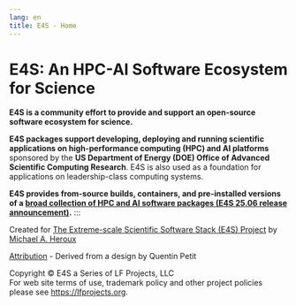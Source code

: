 ```yaml
---
lang: en
title: E4S - Home
---
```


# E4S: An HPC-AI Software Ecosystem for Science

**E4S is a community effort to provide and support an open-source
software ecosystem for science.**

**E4S packages support developing, deploying and running scientific
applications on high-performance computing (HPC) and AI platforms**
sponsored by the **US Department of Energy (DOE) Office of Advanced
Scientific Computing Research**. E4S is also used as a foundation for
applications on leadership-class computing systems.

**E4S provides from-source builds, containers, and pre-installed
versions of a [broad collection of HPC and AI software packages (E4S
25.06 release announcement)](news/NEWS_RELEASE_E4S_25.06.pdf).**
:::

Created for [The Extreme-scale Scientific Software Stack (E4S)
Project](https://e4s-project.github.io) by [Michael A.
Heroux](https://maherou.github.io/)

[Attribution](credit.html) - Derived from a design by Quentin Petit

Copyright © E4S a Series of LF Projects, LLC\
For web site terms of use, trademark policy and other project policies
please see <https://lfprojects.org>.
